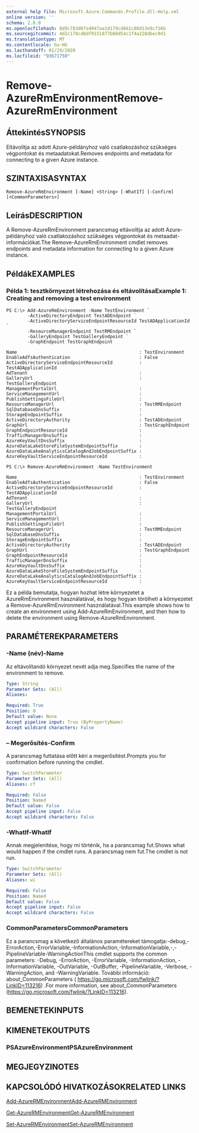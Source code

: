 ```yaml
---
external help file: Microsoft.Azure.Commands.Profile.dll-Help.xml
online version: ''
schema: 2.0.0
ms.openlocfilehash: 8d9c783d6fe4047aa1d179cd661c88d13e9c716b
ms.sourcegitcommit: 4d2c178cd6df9151877b08d54c1f4a228dbec9d1
ms.translationtype: MT
ms.contentlocale: hu-HU
ms.lasthandoff: 01/29/2020
ms.locfileid: "93671750"
---
```

# <span data-ttu-id="f243e-101">Remove-AzureRmEnvironment</span><span class="sxs-lookup"><span data-stu-id="f243e-101">Remove-AzureRmEnvironment</span></span>

## <span data-ttu-id="f243e-102">Áttekintés</span><span class="sxs-lookup"><span data-stu-id="f243e-102">SYNOPSIS</span></span>
<span data-ttu-id="f243e-103">Eltávolítja az adott Azure-példányhoz való csatlakozáshoz szükséges végpontokat és metaadatokat.</span><span class="sxs-lookup"><span data-stu-id="f243e-103">Removes endpoints and metadata for connecting to a given Azure instance.</span></span>

## <span data-ttu-id="f243e-104">SZINTAXISA</span><span class="sxs-lookup"><span data-stu-id="f243e-104">SYNTAX</span></span>

```
Remove-AzureRmEnvironment [-Name] <String> [-WhatIf] [-Confirm] [<CommonParameters>]
```

## <span data-ttu-id="f243e-105">Leírás</span><span class="sxs-lookup"><span data-stu-id="f243e-105">DESCRIPTION</span></span>
<span data-ttu-id="f243e-106">A Remove-AzureRmEnvironment parancsmag eltávolítja az adott Azure-példányhoz való csatlakozáshoz szükséges végpontokat és metaadat-információkat.</span><span class="sxs-lookup"><span data-stu-id="f243e-106">The Remove-AzureRmEnvironment cmdlet removes endpoints and metadata information for connecting to a given Azure instance.</span></span>

## <span data-ttu-id="f243e-107">Példák</span><span class="sxs-lookup"><span data-stu-id="f243e-107">EXAMPLES</span></span>

### <span data-ttu-id="f243e-108">Példa 1: tesztkörnyezet létrehozása és eltávolítása</span><span class="sxs-lookup"><span data-stu-id="f243e-108">Example 1: Creating and removing a test environment</span></span>
```
PS C:\> Add-AzureRmEnvironment -Name TestEnvironment `
        -ActiveDirectoryEndpoint TestADEndpoint `
        -ActiveDirectoryServiceEndpointResourceId TestADApplicationId `
        -ResourceManagerEndpoint TestRMEndpoint `
        -GalleryEndpoint TestGalleryEndpoint `
        -GraphEndpoint TestGraphEndpoint

Name                                              : TestEnvironment
EnableAdfsAuthentication                          : False
ActiveDirectoryServiceEndpointResourceId          : TestADApplicationId
AdTenant                                          :
GalleryUrl                                        : TestGalleryEndpoint
ManagementPortalUrl                               :
ServiceManagementUrl                              : 
PublishSettingsFileUrl                            :
ResourceManagerUrl                                : TestRMEndpoint
SqlDatabaseDnsSuffix                              :
StorageEndpointSuffix                             :
ActiveDirectoryAuthority                          : TestADEndpoint
GraphUrl                                          : TestGraphEndpoint
GraphEndpointResourceId                           :
TrafficManagerDnsSuffix                           :
AzureKeyVaultDnsSuffix                            :
AzureDataLakeStoreFileSystemEndpointSuffix        :
AzureDataLakeAnalyticsCatalogAndJobEndpointSuffix :
AzureKeyVaultServiceEndpointResourceId            :

PS C:\> Remove-AzureRmEnvironment -Name TestEnvironment

Name                                              : TestEnvironment
EnableAdfsAuthentication                          : False
ActiveDirectoryServiceEndpointResourceId          : TestADApplicationId
AdTenant                                          :
GalleryUrl                                        : TestGalleryEndpoint
ManagementPortalUrl                               :
ServiceManagementUrl                              : 
PublishSettingsFileUrl                            :
ResourceManagerUrl                                : TestRMEndpoint
SqlDatabaseDnsSuffix                              :
StorageEndpointSuffix                             :
ActiveDirectoryAuthority                          : TestADEndpoint
GraphUrl                                          : TestGraphEndpoint
GraphEndpointResourceId                           :
TrafficManagerDnsSuffix                           :
AzureKeyVaultDnsSuffix                            :
AzureDataLakeStoreFileSystemEndpointSuffix        :
AzureDataLakeAnalyticsCatalogAndJobEndpointSuffix :
AzureKeyVaultServiceEndpointResourceId            :
```

<span data-ttu-id="f243e-109">Ez a példa bemutatja, hogyan hozhat létre környezetet a AzureRmEnvironment használatával, és hogy hogyan törölheti a környezetet a Remove-AzureRmEnvironment használatával.</span><span class="sxs-lookup"><span data-stu-id="f243e-109">This example shows how to create an environment using Add-AzureRmEnvironment, and then how to delete the environment using Remove-AzureRmEnvironment.</span></span>

## <span data-ttu-id="f243e-110">PARAMÉTEREK</span><span class="sxs-lookup"><span data-stu-id="f243e-110">PARAMETERS</span></span>

### <span data-ttu-id="f243e-111">-Name (név)</span><span class="sxs-lookup"><span data-stu-id="f243e-111">-Name</span></span>
<span data-ttu-id="f243e-112">Az eltávolítandó környezet nevét adja meg.</span><span class="sxs-lookup"><span data-stu-id="f243e-112">Specifies the name of the environment to remove.</span></span>

```yaml
Type: String
Parameter Sets: (All)
Aliases: 

Required: True
Position: 0
Default value: None
Accept pipeline input: True (ByPropertyName)
Accept wildcard characters: False
```

### <span data-ttu-id="f243e-113">– Megerősítés</span><span class="sxs-lookup"><span data-stu-id="f243e-113">-Confirm</span></span>
<span data-ttu-id="f243e-114">A parancsmag futtatása előtt kéri a megerősítést.</span><span class="sxs-lookup"><span data-stu-id="f243e-114">Prompts you for confirmation before running the cmdlet.</span></span>

```yaml
Type: SwitchParameter
Parameter Sets: (All)
Aliases: cf

Required: False
Position: Named
Default value: False
Accept pipeline input: False
Accept wildcard characters: False
```

### <span data-ttu-id="f243e-115">-WhatIf</span><span class="sxs-lookup"><span data-stu-id="f243e-115">-WhatIf</span></span>
<span data-ttu-id="f243e-116">Annak megjelenítése, hogy mi történik, ha a parancsmag fut.</span><span class="sxs-lookup"><span data-stu-id="f243e-116">Shows what would happen if the cmdlet runs.</span></span> <span data-ttu-id="f243e-117">A parancsmag nem fut.</span><span class="sxs-lookup"><span data-stu-id="f243e-117">The cmdlet is not run.</span></span>

```yaml
Type: SwitchParameter
Parameter Sets: (All)
Aliases: wi

Required: False
Position: Named
Default value: False
Accept pipeline input: False
Accept wildcard characters: False
```

### <span data-ttu-id="f243e-118">CommonParameters</span><span class="sxs-lookup"><span data-stu-id="f243e-118">CommonParameters</span></span>
<span data-ttu-id="f243e-119">Ez a parancsmag a következő általános paramétereket támogatja:-debug,-ErrorAction,-ErrorVariable,-InformationAction,-InformationVariable,-,-PipelineVariable-WarningAction</span><span class="sxs-lookup"><span data-stu-id="f243e-119">This cmdlet supports the common parameters: -Debug, -ErrorAction, -ErrorVariable, -InformationAction, -InformationVariable, -OutVariable, -OutBuffer, -PipelineVariable, -Verbose, -WarningAction, and -WarningVariable.</span></span> <span data-ttu-id="f243e-120">További információ: about_CommonParameters ( https://go.microsoft.com/fwlink/?LinkID=113216) .</span><span class="sxs-lookup"><span data-stu-id="f243e-120">For more information, see about_CommonParameters (https://go.microsoft.com/fwlink/?LinkID=113216).</span></span>

## <span data-ttu-id="f243e-121">BEMENETEK</span><span class="sxs-lookup"><span data-stu-id="f243e-121">INPUTS</span></span>

## <span data-ttu-id="f243e-122">KIMENETEK</span><span class="sxs-lookup"><span data-stu-id="f243e-122">OUTPUTS</span></span>

### <span data-ttu-id="f243e-123">PSAzureEnvironment</span><span class="sxs-lookup"><span data-stu-id="f243e-123">PSAzureEnvironment</span></span>

## <span data-ttu-id="f243e-124">MEGJEGYZI</span><span class="sxs-lookup"><span data-stu-id="f243e-124">NOTES</span></span>

## <span data-ttu-id="f243e-125">KAPCSOLÓDÓ HIVATKOZÁSOK</span><span class="sxs-lookup"><span data-stu-id="f243e-125">RELATED LINKS</span></span>

[<span data-ttu-id="f243e-126">Add-AzureRMEnvironment</span><span class="sxs-lookup"><span data-stu-id="f243e-126">Add-AzureRMEnvironment</span></span>]()

[<span data-ttu-id="f243e-127">Get-AzureRMEnvironment</span><span class="sxs-lookup"><span data-stu-id="f243e-127">Get-AzureRMEnvironment</span></span>]()

[<span data-ttu-id="f243e-128">Set-AzureRMEnvironment</span><span class="sxs-lookup"><span data-stu-id="f243e-128">Set-AzureRMEnvironment</span></span>]()

